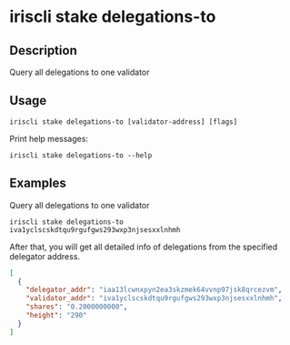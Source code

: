 # iriscli stake delegations-to

## Description

Query all delegations to one validator

## Usage

```
iriscli stake delegations-to [validator-address] [flags]
```
Print help messages:
```
iriscli stake delegations-to --help
```

## Examples

Query all delegations to one validator
```
iriscli stake delegations-to iva1yclscskdtqu9rgufgws293wxp3njsesxxlnhmh
```

After that, you will get all detailed info of delegations from the specified delegator address.

```json
[
  {
    "delegator_addr": "iaa13lcwnxpyn2ea3skzmek64vvnp97jsk8qrcezvm",
    "validator_addr": "iva1yclscskdtqu9rgufgws293wxp3njsesxxlnhmh",
    "shares": "0.2000000000",
    "height": "290"
  }
]
```
